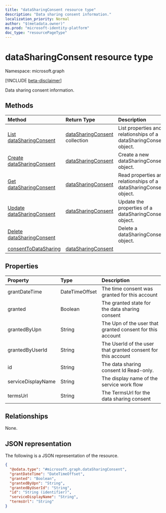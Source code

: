 ```yaml
---
title: "dataSharingConsent resource type"
description: "Data sharing consent information."
localization_priority: Normal
author: "$(metadata.owner)"
ms.prod: "microsoft-identity-platform"
doc_type: "resourcePageType"
---
```


# dataSharingConsent resource type

Namespace: microsoft.graph

[!INCLUDE [beta-disclaimer](../../includes/beta-disclaimer.md)]

Data sharing consent information.

## Methods

| Method                                                                           | Return Type                                                     | Description                                                       |
| :------------------------------------------------------------------------------- | :-------------------------------------------------------------- | :---------------------------------------------------------------- |
| [List dataSharingConsent](../api/intune-datasharingconsent-list.md)              | [dataSharingConsent](intune-dataSharingConsent.md) collection   | List properties and relationships of a dataSharingConsent object. |
| [Create dataSharingConsent](../api/intune-datasharingconsent-create.md)          | [dataSharingConsent](intune-dataSharingConsent.md)              | Create a new dataSharingConsent object.                           |
| [Get dataSharingConsent](../api/intune-datasharingconsent-get.md)                | [dataSharingConsent](intune-dataSharingConsent.md)              | Read properties and relationships of a dataSharingConsent object. |
| [Update dataSharingConsent](../api/intune-datasharingconsent-update.md)          | [dataSharingConsent](intune-dataSharingConsent.md)              | Update the properties of a dataSharingConsent object.             |
| [Delete dataSharingConsent](../api/intune-datasharingconsent-delete.md)          |                                                                 | Delete a dataSharingConsent object.                               |
| [consentToDataSharing](../api/intune-datasharingconsent-consentToDataSharing.md) | [dataSharingConsent](../resources/intune-datasharingconsent.md) |                                                                   |

## Properties

| Property           | Type           | Description                                                  |
| :----------------- | :------------- | :----------------------------------------------------------- |
| grantDateTime      | DateTimeOffset | The time consent was granted for this account                |
| granted            | Boolean        | The granted state for the data sharing consent               |
| grantedByUpn       | String         | The Upn of the user that granted consent for this account    |
| grantedByUserId    | String         | The UserId of the user that granted consent for this account |
| id                 | String         | The data sharing consent Id Read-only.                       |
| serviceDisplayName | String         | The display name of the service work flow                    |
| termsUrl           | String         | The TermsUrl for the data sharing consent                    |

## Relationships

None.

## JSON representation

The following is a JSON representation of the resource.

<!-- {
  "blockType": "resource",
  "keyProperty": "id",
  "@odata.type": "microsoft.graph.dataSharingConsent",
  "baseType": "microsoft.graph.entity",
  "openType": False
}
-->

```json
{
  "@odata.type": "#microsoft.graph.dataSharingConsent",
  "grantDateTime": "DateTimeOffset",
  "granted": "Boolean",
  "grantedByUpn": "String",
  "grantedByUserId": "String",
  "id": "String (identifier)",
  "serviceDisplayName": "String",
  "termsUrl": "String"
}
```